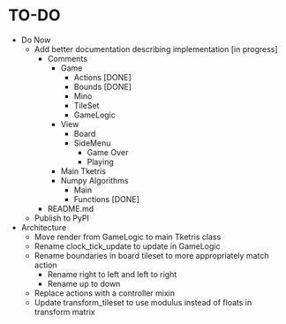 # TO-DO

- Do Now
    - Add better documentation describing implementation [in progress]
        - Comments
            - Game
                - Actions [DONE]
                - Bounds [DONE]
                - Mino
                - TileSet
                - GameLogic
            - View
                - Board
                - SideMenu
                    - Game Over
                    - Playing
            - Main Tketris
            - Numpy Algorithms
                - Main
                - Functions [DONE]
        - README.md
    - Publish to PyPI
- Architecture
    - Move render from GameLogic to main Tketris class
    - Rename clock_tick_update to update in GameLogic
    - Rename boundaries in board tileset to more appropriately match action
        - Rename right to left and left to right
        - Rename up to down
    - Replace actions with a controller mixin
    - Update transform_tileset to use modulus instead of floats in transform matrix
